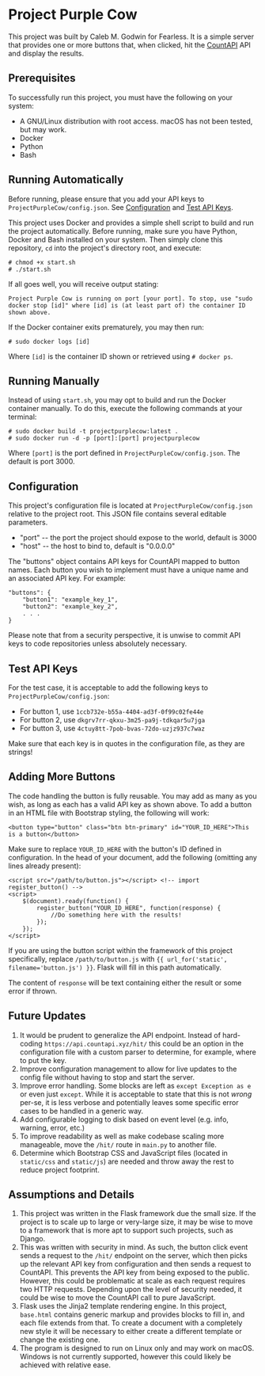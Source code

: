# Project Purple Cow

This project was built by Caleb M. Godwin for Fearless. It is a simple server that provides one or more buttons that, when clicked, hit the [CountAPI](https://countapi.xyz/) API and display the results.

## Prerequisites

To successfully run this project, you must have the following on your system:
* A GNU/Linux distribution with root access. macOS has not been tested, but may work.
* Docker
* Python
* Bash

## Running Automatically

Before running, please ensure that you add your API keys to `ProjectPurpleCow/config.json`. See [Configuration](#configuration) and [Test API Keys](#test-api-keys).

This project uses Docker and provides a simple shell script to build and run the project automatically. Before running, make sure you have Python, Docker and Bash installed on your system. Then simply clone this repository, `cd` into the project's directory root, and execute:

	# chmod +x start.sh
	# ./start.sh
If all goes well, you will receive output stating:

	Project Purple Cow is running on port [your port]. To stop, use "sudo docker stop [id]" where [id] is (at least part of) the container ID shown above.

If the Docker container exits prematurely, you may then run:

	# sudo docker logs [id]

Where `[id]` is the container ID shown or retrieved using `# docker ps`.

## Running Manually

Instead of using `start.sh`, you may opt to build and run the Docker container manually. To do this, execute the following commands at your terminal:

	# sudo docker build -t projectpurplecow:latest .
	# sudo docker run -d -p [port]:[port] projectpurplecow

Where `[port]` is the port defined in `ProjectPurpleCow/config.json`. The default is port 3000.

## Configuration

This project's configuration file is located at `ProjectPurpleCow/config.json` relative to the project root. This JSON file contains several editable parameters.
* "port" -- the port the project should expose to the world, default is 3000
* "host" -- the host to bind to, default is "0.0.0.0"

The "buttons" object contains API keys for CountAPI mapped to button names. Each button you wish to implement must have a unique name and an associated API key. For example:

	"buttons": {
		"button1": "example_key_1",
		"button2": "example_key_2",
		. . .
	}
Please note that from a security perspective, it is unwise to commit API keys to code repositories unless absolutely necessary.

## Test API Keys

For the test case, it is acceptable to add the following keys to `ProjectPurpleCow/config.json`:
* For button 1, use `1ccb732e-b55a-4404-ad3f-0f99c02fe44e`
* For button 2, use `dkgrv7rr-qkxu-3m25-pa9j-tdkqar5u7jga`
* For button 3, use `4ctuy8tt-7pob-bvas-72do-uzjz937c7waz`

Make sure that each key is in quotes in the configuration file, as they are strings!

## Adding More Buttons

The code handling the button is fully reusable. You may add as many as you wish, as long as each has a valid API key as shown above. To add a button in an HTML file with Bootstrap styling, the following will work:

	<button type="button" class="btn btn-primary" id="YOUR_ID_HERE">This is a button</button>

Make sure to replace `YOUR_ID_HERE` with the button's ID defined in configuration. In the head of your document, add the following (omitting any lines already present):

	<script src="/path/to/button.js"></script> <!-- import register_button() -->
	<script>
		$(document).ready(function() {
			register_button("YOUR_ID_HERE", function(response) {
				//Do something here with the results!
			});
		});
	</script>
If you are using the button script within the framework of this project specifically, replace `/path/to/button.js` with `{{ url_for('static', filename='button.js') }}`. Flask will fill in this path automatically.

The content of `response` will be text containing either the result or some error if thrown.

## Future Updates

1. It would be prudent to generalize the API endpoint. Instead of hard-coding `https://api.countapi.xyz/hit/` this could be an option in the configuration file with a custom parser to determine, for example, where to put the key.
2. Improve configuration management to allow for live updates to the config file without having to stop and start the server.
3. Improve error handling. Some blocks are left as `except Exception as e` or even just `except`. While it is acceptable to state that this is not *wrong* per-se, it is less verbose and potentially leaves some specific error cases to be handled in a generic way.
4. Add configurable logging to disk based on event level (e.g. info, warning, error, etc.)
5. To improve readability as well as make codebase scaling more manageable, move the `/hit/` route in `main.py` to another file.
6. Determine which Bootstrap CSS and JavaScript files (located in `static/css` and `static/js`) are needed and throw away the rest to reduce project footprint.

## Assumptions and Details

1. This project was written in the Flask framework due the small size. If the project is to scale up to large or very-large size, it may be wise to move to a framework that is more apt to support such projects, such as Django.
2. This was written with security in mind. As such, the button click event sends a request to the `/hit/` endpoint on the server, which then picks up the relevant API key from configuration and then sends a request to CountAPI. This prevents the API key from being exposed to the public. However, this could be problematic at scale as each request requires two HTTP requests. Depending upon the level of security needed, it could be wise to move the CountAPI call to pure JavaScript.
3. Flask uses the Jinja2 template rendering engine. In this project, `base.html` contains generic markup and provides blocks to fill in, and each file extends from that. To create a document with a completely new style it will be necessary to either create a different template or change the existing one.
4. The program is designed to run on Linux only and may work on macOS. Windows is not currently supported, however this could likely be achieved with relative ease.
